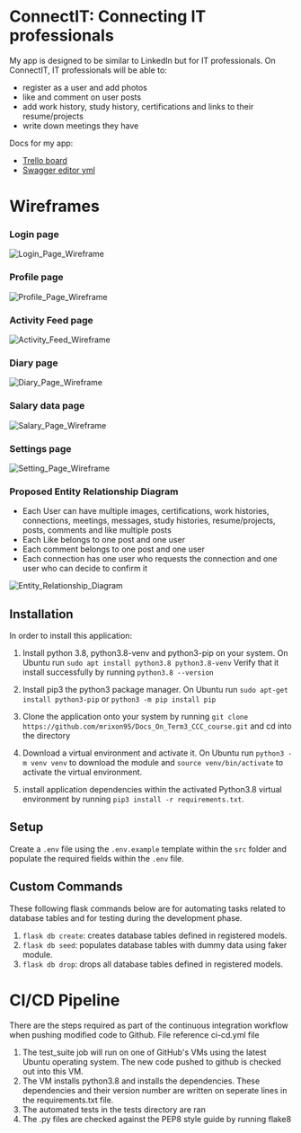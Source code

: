 # ConnectIT: Connecting IT professionals

My app is designed to be similar to LinkedIn but for IT professionals.
On ConnectIT, IT professionals will be able to:

* register as a user and add photos
* like and comment on user posts
* add work history, study history, certifications and links to their resume/projects
* write down meetings they have

Docs for my app:
* [Trello board](https://trello.com/b/7Y9qhmBJ/project-management)
* [Swagger editor yml](https://petstore.swagger.io/?url=https://raw.githubusercontent.com/mrixon95/Docs_On_Term3_CCC_course/main/LinkedIn%20App/connectITAPI.yaml)




# Wireframes

### Login page
![Login_Page_Wireframe](docs/Login_Page_Wireframe.jpg)

### Profile page
![Profile_Page_Wireframe](docs/Profile_Page_Wireframe.png)

### Activity Feed page
![Activity_Feed_Wireframe](docs/Activity_Feed_Wireframe.png)

### Diary page
![Diary_Page_Wireframe](docs/Diary_Page_Wireframe.png)

### Salary data page
![Salary_Page_Wireframe](docs/Salary_Page_Wireframe.png)


### Settings page
![Setting_Page_Wireframe](docs/Setting_Page_Wireframe.png)

### Proposed Entity Relationship Diagram

* Each User can have multiple images, certifications, work histories, connections, meetings, messages, study histories, resume/projects, posts, comments and like multiple posts
* Each Like belongs to one post and one user
* Each comment belongs to one post and one user
* Each connection has one user who requests the connection and one user who can decide to confirm it



![Entity_Relationship_Diagram](docs/ERD_diagram.png)


## Installation
In order to install this application:

1. Install python 3.8, python3.8-venv and python3-pip on your system.
   On Ubuntu run ```sudo apt install python3.8 python3.8-venv```
   Verify that it install successfully by running ```python3.8 --version```

2. Install pip3 the python3 package manager.
   On Ubuntu run ```sudo apt-get install python3-pip```
   or ```python3 -m pip install pip```

3. Clone the application onto your system by running ```git clone https://github.com/mrixon95/Docs_On_Term3_CCC_course.git```
   and cd into the directory

4. Download a virtual environment and activate it.
   On Ubuntu run ```python3 -m venv venv``` to download the module
   and ```source venv/bin/activate``` to activate the virtual environment.
5. install application dependencies within the activated Python3.8 virtual environment by running ```pip3 install -r requirements.txt```.


## Setup
Create a ```.env``` file using the ```.env.example``` template within the ```src``` folder and populate the required fields within the ```.env``` file.

## Custom Commands
These following flask commands below are for automating tasks related to database tables and for testing during the development phase.
1. ```flask db create```: creates database tables defined in registered models.
2. ```flask db seed```: populates database tables with dummy data using faker module.
3. ```flask db drop```: drops all database tables defined in registered models.



# CI/CD Pipeline



There are the steps required as part of the continuous integration workflow when pushing modified code to Github. File reference ci-cd.yml file

1. The test_suite job will run on one of GitHub's VMs using the latest Ubuntu operating system. The new code pushed to github is checked out into this VM.
2. The VM installs python3.8 and installs the dependencies. These dependencies and their version number are written on seperate lines in the requirements.txt file.
3. The automated tests in the tests directory are ran 
4. The .py files are checked against the PEP8 style guide by running flake8